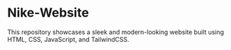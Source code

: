 # Nike-Website
This repository showcases a sleek and modern-looking website built using HTML, CSS, JavaScript, and TailwindCSS.
